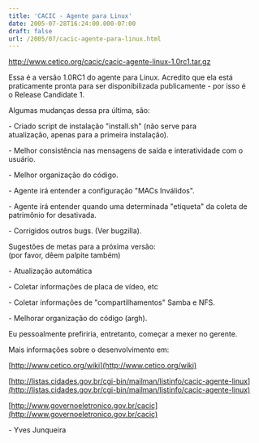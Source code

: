 ```yaml
---
title: 'CACIC - Agente para Linux'
date: 2005-07-28T16:24:00.000-07:00
draft: false
url: /2005/07/cacic-agente-para-linux.html
---
```


http://www.cetico.org/cacic/cacic-agente-linux-1.0rc1.tar.gz  
  
Essa é a versão 1.0RC1 do agente para Linux. Acredito que ela está  
praticamente pronta para ser disponibilizada publicamente - por isso é  
o Release Candidate 1.  
  
Algumas mudanças dessa pra última, são:  
  
\- Criado script de instalação "install.sh" (não serve para  
atualização, apenas para a primeira instalação).  
  
\- Melhor consistência nas mensagens de saída e interatividade com o usuário.  
  
\- Melhor organização do código.  
  
\- Agente irá entender a configuração "MACs Inválidos".  
  
\- Agente irá entender quando uma determinada "etiqueta" da coleta de  
patrimônio for desativada.  
  
\- Corrigidos outros bugs. (Ver bugzilla).  
  
  
Sugestões de metas para a próxima versão:  
(por favor, dêem palpite também)  
  
\- Atualização automática  
  
\- Coletar informações de placa de vídeo, etc  
  
\- Coletar informações de "compartilhamentos" Samba e NFS.  
  
\- Melhorar organização do código (argh).  
  
  
Eu pessoalmente prefiriria, entretanto, começar a mexer no gerente.  
  
  
Mais informações sobre o desenvolvimento em:  
  
[http://www.cetico.org/wiki](http://www.cetico.org/wiki)  
  
  
[http://listas.cidades.gov.br/cgi-bin/mailman/listinfo/cacic-agente-linux](http://listas.cidades.gov.br/cgi-bin/mailman/listinfo/cacic-agente-linux)  
  
[http://www.governoeletronico.gov.br/cacic](http://www.governoeletronico.gov.br/cacic)  
  
  
\- Yves Junqueira
